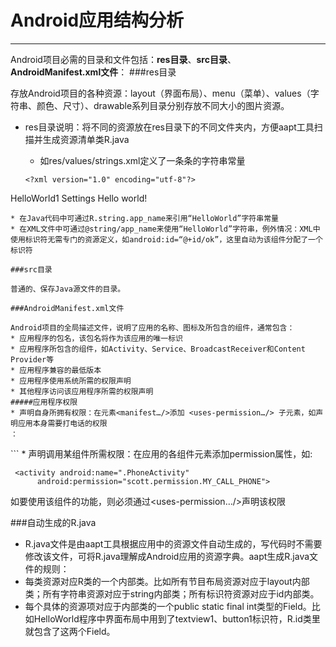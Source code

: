 # Android应用结构分析
---
Android项目必需的目录和文件包括：**res目录**、**src目录**、**AndroidManifest.xml文件**：
###res目录

存放Android项目的各种资源：layout（界面布局）、menu（菜单）、values（字符串、颜色、尺寸）、drawable系列目录分别存放不同大小的图片资源。
* res目录说明：将不同的资源放在res目录下的不同文件夹内，方便aapt工具扫描并生成资源清单类R.java
   * 如res/values/strings.xml定义了一条条的字符串常量
   
   ```
   <?xml version="1.0" encoding="utf-8"?>
<resources>
    <string name="app_name">HelloWorld1</string>
    <string name="action_settings">Settings</string>
    <string name="hello_world">Hello world!</string>
</resources>

   ```
   * 在Java代码中可通过R.string.app_name来引用“HelloWorld”字符串常量
   * 在XML文件中可通过@string/app_name来使用“HelloWorld”字符串，例外情况：XML中使用标识符无需专门的资源定义，如android:id=“@+id/ok”，这里自动为该组件分配了一个标识符

###src目录

普通的、保存Java源文件的目录。

###AndroidManifest.xml文件

Android项目的全局描述文件，说明了应用的名称、图标及所包含的组件，通常包含：
* 应用程序的包名，该包名将作为该应用的唯一标识
* 应用程序所包含的组件，如Activity、Service、BroadcastReceiver和Content Provider等
* 应用程序兼容的最低版本
* 应用程序使用系统所需的权限声明
* 其他程序访问该应用程序所需的权限声明
#####应用程序权限
* 声明自身所拥有权限：在元素<manifest…/>添加 <uses-permission…/> 子元素，如声明应用本身需要打电话的权限
：

```
<uses-permission android:name=“android.permission.CALL_PHONE”>
```
  * 声明调用某组件所需权限：在应用的各组件元素添加permission属性，如:

```
 <activity android:name=".PhoneActivity"   
      android:permission="scott.permission.MY_CALL_PHONE">
```
如要使用该组件的功能，则必须通过<uses-permission…/>声明该权限

###自动生成的R.java
* R.java文件是由aapt工具根据应用中的资源文件自动生成的，写代码时不需要修改该文件，可将R.java理解成Android应用的资源字典。aapt生成R.java文件的规则：
 * 每类资源对应R类的一个内部类。比如所有节目布局资源对应于layout内部类；所有字符串资源对应于string内部类；所有标识符资源对应于id内部类。
 * 每个具体的资源项对应于内部类的一个public static final int类型的Field。比如HelloWorld程序中界面布局中用到了textview1、button1标识符，R.id类里就包含了这两个Field。














